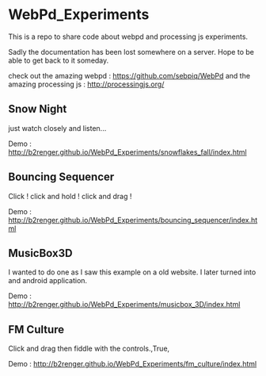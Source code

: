 # WebPd_Experiments

This is a repo to share code about webpd and processing js experiments.

Sadly the documentation has been lost somewhere on a server. Hope to be able to get back to it someday.

check out the amazing webpd : https://github.com/sebpiq/WebPd
and the amazing processing js : http://processingjs.org/



## Snow Night 

just watch closely and listen...

Demo : http://b2renger.github.io/WebPd_Experiments/snowflakes_fall/index.html

## Bouncing Sequencer 

Click ! click and hold ! click and drag !

Demo : http://b2renger.github.io/WebPd_Experiments/bouncing_sequencer/index.html


## MusicBox3D 

I wanted to do one as I saw this example on a old website. I later turned into and android application.

Demo : http://b2renger.github.io/WebPd_Experiments/musicbox_3D/index.html


## FM Culture

Click and drag then fiddle with the controls.,True,

Demo : http://b2renger.github.io/WebPd_Experiments/fm_culture/index.html



